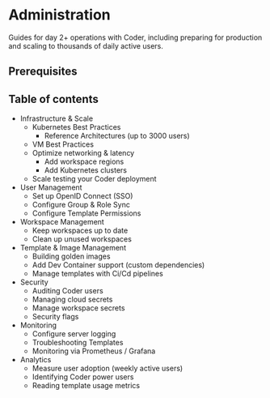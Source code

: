 # Administration

Guides for day 2+ operations with Coder, including preparing for production and scaling to thousands of daily active users.

## Prerequisites

## Table of contents

- Infrastructure & Scale
  - Kubernetes Best Practices
    - Reference Architectures (up to 3000 users)
  - VM Best Practices
  - Optimize networking & latency
    - Add workspace regions
    - Add Kubernetes clusters
  - Scale testing your Coder deployment
- User Management
  - Set up OpenID Connect (SSO)
  - Configure Group & Role Sync
  - Configure Template Permissions
- Workspace Management
  - Keep workspaces up to date
  - Clean up unused workspaces
- Template & Image Management
  - Building golden images
  - Add Dev Container support (custom dependencies)
  - Manage templates with Ci/Cd pipelines
- Security
  - Auditing Coder users
  - Managing cloud secrets
  - Manage workspace secrets
  - Security flags
- Monitoring
  - Configure server logging
  - Troubleshooting Templates
  - Monitoring via Prometheus / Grafana
- Analytics
  - Measure user adoption (weekly active users)
  - Identifying Coder power users
  - Reading template usage metrics
